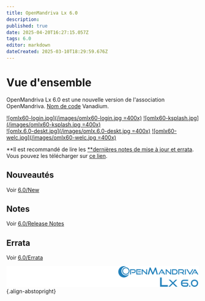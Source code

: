 ```yaml
---
title: OpenMandriva Lx 6.0
description: 
published: true
date: 2025-04-20T16:27:15.057Z
tags: 6.0
editor: markdown
dateCreated: 2025-03-10T18:29:59.676Z
---
```


# Vue d'ensemble

OpenMandriva Lx 6.0 est une nouvelle version de l'association OpenMandriva. 
[Nom de code](/policies/codename) Vanadium.


[![omlx60-login.jpg](/images/omlx60-login.jpg =400x)](/images/omlx60-login.jpg) [![omlx60-ksplash.jpg](/images/omlx60-ksplash.jpg =400x)](/images/omlx60-ksplash.jpg)   
[![omlx.6.0-deskt.jpg](/images/omlx.6.0-deskt.jpg =400x)](/images/omlx.6.0-deskt.jpg) [![omlx60-welc.jpg](/images/omlx60-welc.jpg =400x)](/images/omlx60-welc.jpg) 


**Il est recommandé de lire les [**dernières notes de mise à jour et errata](https://wiki.openmandriva.org/distribution/releases/current).
Vous pouvez les télécharger sur [ce lien](https://sourceforge.net/projects/openmandriva/files/release/6.0/).

## Nouveautés
Voir [6.0/New](/distribution/releases/omlx60/new)

## Notes
Voir [6.0/Release Notes](/distribution/releases/omlx60/notes)

## Errata
Voir [6.0/Errata](/distribution/releases/omlx60/errata)

![header-tr-60.svg](/assets/header-tr-60.svg){.align-abstopright}
